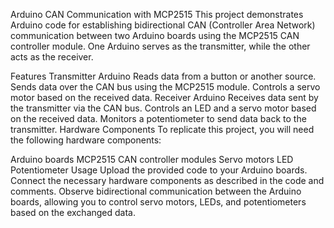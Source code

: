Arduino CAN Communication with MCP2515
This project demonstrates Arduino code for establishing bidirectional CAN (Controller Area Network) communication between two Arduino boards using the MCP2515 CAN controller module. One Arduino serves as the transmitter, while the other acts as the receiver.

Features
Transmitter Arduino
Reads data from a button or another source.
Sends data over the CAN bus using the MCP2515 module.
Controls a servo motor based on the received data.
Receiver Arduino
Receives data sent by the transmitter via the CAN bus.
Controls an LED and a servo motor based on the received data.
Monitors a potentiometer to send data back to the transmitter.
Hardware Components
To replicate this project, you will need the following hardware components:

Arduino boards
MCP2515 CAN controller modules
Servo motors
LED
Potentiometer
Usage
Upload the provided code to your Arduino boards.
Connect the necessary hardware components as described in the code and comments.
Observe bidirectional communication between the Arduino boards, allowing you to control servo motors, LEDs, and potentiometers based on the exchanged data.
